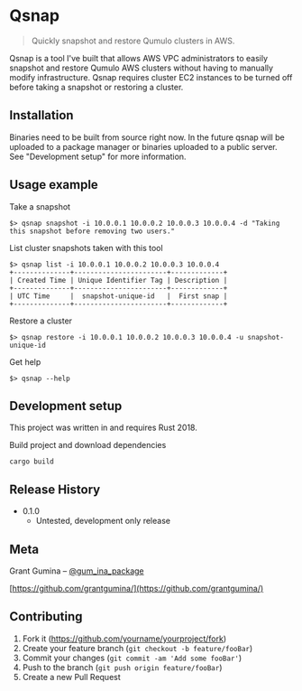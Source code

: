 # Qsnap
> Quickly snapshot and restore Qumulo clusters in AWS.

Qsnap is a tool I've built that allows AWS VPC administrators to easily snapshot and restore Qumulo AWS clusters without having to manually modify infrastructure. Qsnap requires cluster EC2 instances to be turned off before taking a snapshot or restoring a cluster.

## Installation

Binaries need to be built from source right now. In the future qsnap will be uploaded to a package manager or binaries uploaded to a public server. See "Development setup" for more information.

## Usage example

Take a snapshot
```
$> qsnap snapshot -i 10.0.0.1 10.0.0.2 10.0.0.3 10.0.0.4 -d "Taking this snapshot before removing two users."
```

List cluster snapshots taken with this tool

```
$> qsnap list -i 10.0.0.1 10.0.0.2 10.0.0.3 10.0.0.4
+--------------+-----------------------+-------------+
| Created Time | Unique Identifier Tag | Description |
+--------------+-----------------------+-------------+
| UTC Time     |  snapshot-unique-id   |  First snap |
+--------------+-----------------------+-------------+

```

Restore a cluster
```
$> qsnap restore -i 10.0.0.1 10.0.0.2 10.0.0.3 10.0.0.4 -u snapshot-unique-id
```

Get help
```
$> qsnap --help
```

## Development setup
This project was written in and requires Rust 2018.

Build project and download dependencies
```
cargo build
```

## Release History
* 0.1.0
  * Untested, development only release


## Meta

Grant Gumina – [@gum_ina_package](https://twitter.com/gum_ina_package)

[https://github.com/grantgumina/](https://github.com/grantgumina/)

## Contributing

1. Fork it (<https://github.com/yourname/yourproject/fork>)
2. Create your feature branch (`git checkout -b feature/fooBar`)
3. Commit your changes (`git commit -am 'Add some fooBar'`)
4. Push to the branch (`git push origin feature/fooBar`)
5. Create a new Pull Request
